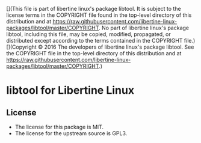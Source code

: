 [](This file is part of libertine linux's package libtool. It is subject to the license terms in the COPYRIGHT file found in the top-level directory of this distribution and at https://raw.githubusercontent.com/libertine-linux-packages/libtool/master/COPYRIGHT. No part of libertine linux's package libtool, including this file, may be copied, modified, propagated, or distributed except according to the terms contained in the COPYRIGHT file.)
[](Copyright © 2016 The developers of libertine linux's package libtool. See the COPYRIGHT file in the top-level directory of this distribution and at https://raw.githubusercontent.com/libertine-linux-packages/libtool/master/COPYRIGHT.)

# libtool for Libertine Linux

## License

* The license for this package is MIT.
* The license for the upstream source is GPL3.
